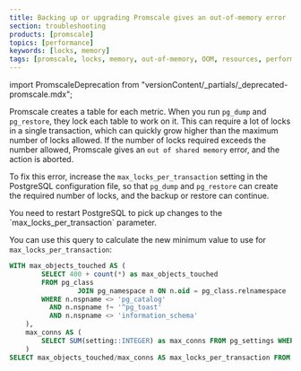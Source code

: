 ```yaml
---
title: Backing up or upgrading Promscale gives an out-of-memory error
section: troubleshooting
products: [promscale]
topics: [performance]
keywords: [locks, memory]
tags: [promscale, locks, memory, out-of-memory, OOM, resources, performance]
---
```


import PromscaleDeprecation from "versionContent/_partials/_deprecated-promscale.mdx";

<!---
* Use this format for writing troubleshooting sections:
 - Cause: What causes the problem?
 - Consequence: What does the user see when they hit this problem?
 - Fix/Workaround: What can the user do to fix or work around the problem? Provide a "Resolving" Procedure if required.
 - Result: When the user applies the fix, what is the result when the same action is applied?
* Copy this comment at the top of every troubleshooting page
-->

<PromscaleDeprecation />

Promscale creates a table for each metric. When you run `pg_dump` and
`pg_restore`, they lock each table to work on it. This can require a lot of
locks in a single transaction, which can quickly grow higher than the maximum
number of locks allowed. If the number of locks required exceeds the number
allowed, Promscale gives an `out of shared memory` error, and the action is
aborted.

To fix this error, increase the `max_locks_per_transaction` setting in the
PostgreSQL configuration file, so that `pg_dump` and `pg_restore` can create the
required number of locks, and the backup or restore can continue.

<highlight type="important">
You need to restart PostgreSQL to pick up changes to the
`max_locks_per_transaction` parameter.
</highlight>

You can use this query to calculate the new minimum value to use for
`max_locks_per_transaction`:

```SQL
WITH max_objects_touched AS (
        SELECT 400 + count(*) as max_objects_touched
        FROM pg_class
                 JOIN pg_namespace n ON n.oid = pg_class.relnamespace
        WHERE n.nspname <> 'pg_catalog'
          AND n.nspname !~ '^pg_toast'
          AND n.nspname <> 'information_schema'
    ),
    max_conns AS (
        SELECT SUM(setting::INTEGER) as max_conns FROM pg_settings WHERE name IN ('max_connections', 'max_prepared_transactions')
    )
SELECT max_objects_touched/max_conns AS max_locks_per_transaction FROM max_objects_touched, max_conns;
```
